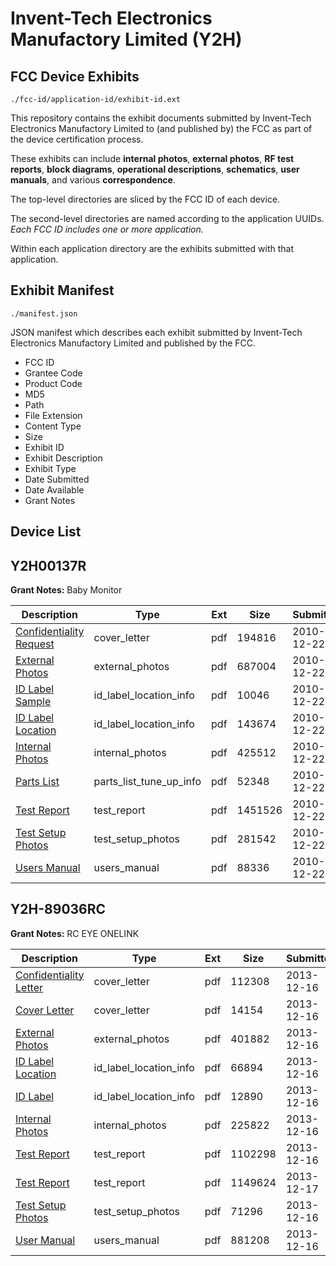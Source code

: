 # Invent-Tech Electronics Manufactory Limited (Y2H)
## FCC Device Exhibits

```
./fcc-id/application-id/exhibit-id.ext
```

This repository contains the exhibit documents submitted by Invent-Tech Electronics Manufactory Limited to (and published by) the FCC as part of the device certification process.

These exhibits can include **internal photos**, **external photos**, **RF test reports**, **block diagrams**, **operational descriptions**, **schematics**, **user manuals**, and various **correspondence**.

The top-level directories are sliced by the FCC ID of each device.

The second-level directories are named according to the application UUIDs. *Each FCC ID includes one or more application.*

Within each application directory are the exhibits submitted with that application. 

## Exhibit Manifest

```
./manifest.json
```

JSON manifest which describes each exhibit submitted by Invent-Tech Electronics Manufactory Limited and published by the FCC.

- FCC ID
- Grantee Code
- Product Code
- MD5
- Path
- File Extension
- Content Type
- Size
- Exhibit ID
- Exhibit Description
- Exhibit Type
- Date Submitted
- Date Available
- Grant Notes

## Device List
## Y2H00137R
**Grant Notes:** Baby Monitor

| Description | Type | Ext | Size | Submitted | Available |
| ----------- | ---- | --- | ---- | --------- | --------- |
| [Confidentiality Request](Y2H00137R/521decbb0508f626a438b673ee0af991/1394743.pdf) | cover_letter | pdf | 194816 | 2010-12-22 | 2010-12-22 |
| [External Photos](Y2H00137R/521decbb0508f626a438b673ee0af991/1394748.pdf) | external_photos | pdf | 687004 | 2010-12-22 | 2010-12-22 |
| [ID Label Sample](Y2H00137R/521decbb0508f626a438b673ee0af991/1394744.pdf) | id_label_location_info | pdf | 10046 | 2010-12-22 | 2010-12-22 |
| [ID Label Location](Y2H00137R/521decbb0508f626a438b673ee0af991/1394745.pdf) | id_label_location_info | pdf | 143674 | 2010-12-22 | 2010-12-22 |
| [Internal Photos](Y2H00137R/521decbb0508f626a438b673ee0af991/1394749.pdf) | internal_photos | pdf | 425512 | 2010-12-22 | 2010-12-22 |
| [Parts List](Y2H00137R/521decbb0508f626a438b673ee0af991/1394741.pdf) | parts_list_tune_up_info | pdf | 52348 | 2010-12-22 | 2010-12-22 |
| [Test Report](Y2H00137R/521decbb0508f626a438b673ee0af991/1394747.pdf) | test_report | pdf | 1451526 | 2010-12-22 | 2010-12-22 |
| [Test Setup Photos](Y2H00137R/521decbb0508f626a438b673ee0af991/1394746.pdf) | test_setup_photos | pdf | 281542 | 2010-12-22 | 2010-12-22 |
| [Users Manual](Y2H00137R/521decbb0508f626a438b673ee0af991/1394742.pdf) | users_manual | pdf | 88336 | 2010-12-22 | 2010-12-22 |
## Y2H-89036RC
**Grant Notes:** RC EYE ONELINK

| Description | Type | Ext | Size | Submitted | Available |
| ----------- | ---- | --- | ---- | --------- | --------- |
| [Confidentiality Letter](Y2H-89036RC/45f3a02fa1b886240304e576e84767f6/2142906.pdf) | cover_letter | pdf | 112308 | 2013-12-16 | 2013-12-16 |
| [Cover Letter](Y2H-89036RC/45f3a02fa1b886240304e576e84767f6/2142908.pdf) | cover_letter | pdf | 14154 | 2013-12-16 | 2013-12-16 |
| [External Photos](Y2H-89036RC/45f3a02fa1b886240304e576e84767f6/2142907.pdf) | external_photos | pdf | 401882 | 2013-12-16 | 2013-12-16 |
| [ID Label Location](Y2H-89036RC/45f3a02fa1b886240304e576e84767f6/2142911.pdf) | id_label_location_info | pdf | 66894 | 2013-12-16 | 2013-12-16 |
| [ID Label](Y2H-89036RC/45f3a02fa1b886240304e576e84767f6/2142912.pdf) | id_label_location_info | pdf | 12890 | 2013-12-16 | 2013-12-16 |
| [Internal Photos](Y2H-89036RC/45f3a02fa1b886240304e576e84767f6/2142910.pdf) | internal_photos | pdf | 225822 | 2013-12-16 | 2013-12-16 |
| [Test Report](Y2H-89036RC/45f3a02fa1b886240304e576e84767f6/2142909.pdf) | test_report | pdf | 1102298 | 2013-12-16 | 2013-12-16 |
| [Test Report](Y2H-89036RC/45f3a02fa1b886240304e576e84767f6/2144194.pdf) | test_report | pdf | 1149624 | 2013-12-17 | 2013-12-16 |
| [Test Setup Photos](Y2H-89036RC/45f3a02fa1b886240304e576e84767f6/2142913.pdf) | test_setup_photos | pdf | 71296 | 2013-12-16 | 2013-12-16 |
| [User Manual](Y2H-89036RC/45f3a02fa1b886240304e576e84767f6/2142914.pdf) | users_manual | pdf | 881208 | 2013-12-16 | 2013-12-16 |
